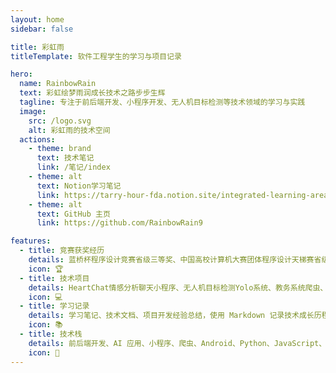 ```yaml
---
layout: home
sidebar: false

title: 彩虹雨
titleTemplate: 软件工程学生的学习与项目记录

hero:
  name: RainbowRain
  text: 彩虹绘梦雨润成长技术之路步步生辉
  tagline: 专注于前后端开发、小程序开发、无人机目标检测等技术领域的学习与实践
  image:
    src: /logo.svg
    alt: 彩虹雨的技术空间
  actions:
    - theme: brand
      text: 技术笔记
      link: /笔记/index
    - theme: alt
      text: Notion学习笔记
      link: https://tarry-hour-fda.notion.site/integrated-learning-area
    - theme: alt
      text: GitHub 主页
      link: https://github.com/RainbowRain9

features:
  - title: 竞赛获奖经历
    details: 蓝桥杯程序设计竞赛省级三等奖、中国高校计算机大赛团体程序设计天梯赛省级三等奖、全国大学生计算机应用能力与数字素养大赛国赛一等奖
    icon: 🏆
  - title: 技术项目
    details: HeartChat情感分析聊天小程序、无人机目标检测Yolo系统、教务系统爬虫、多种前后端开发项目，涵盖微信小程序、Web应用等
    icon: 💻
  - title: 学习记录
    details: 学习笔记、技术文档、项目开发经验总结，使用 Markdown 记录技术成长历程
    icon: 📚
  - title: 技术栈
    details: 前后端开发、AI 应用、小程序、爬虫、Android、Python、JavaScript、Node.js、数据库、网络等
    icon: 🚀
---
```


<HomePage />
